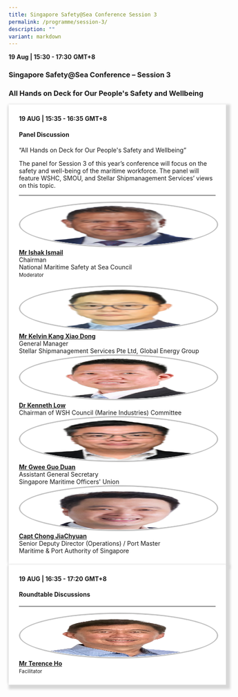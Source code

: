 ```yaml
---
title: Singapore Safety@Sea Conference Session 3
permalink: /programme/session-3/
description: ""
variant: markdown
---
```

<div>
  <b>19 Aug | 15:30 - 17:30</b>&nbsp;<b>GMT+8</b>
  <h3>Singapore Safety@Sea Conference – Session 3</h3>
	<h3>All Hands on Deck for Our People's Safety and Wellbeing</h3>
</div>





<section>
<div class="bp-container is-fluid">
<div class="row">
<div class="col is-full">
<div class="row">
<div class="col is-12">
<div class="border bg-light h-100 position-relative">
<div class="p-4">
<div class="programme-time"><strong>19 AUG | 15:35 - 16:35</strong>&nbsp;<strong>GMT+8</strong></div>
<h4 class="programme-title">Panel Discussion</h4>
	“All Hands on Deck for Our People's Safety and Wellbeing”
	<p></p><p>
</p><div> The panel for Session 3 of this year’s conference will focus on the safety and well-being of the maritime workforce. The panel will feature WSHC, SMOU, and Stellar Shipmanagement Services’ views on this topic. <p></p><p></p><div>
<p></p><hr class="my-3 border-primary">
<div class="speakers px-2">
<div class="row">
<div class="col is-6 prog-speaker">
<div class="row">
	<div class="col is-4"><img src="/images/Speakers/2024/New Images/Ishak Ismail.png" alt="Mr Ishak Ismail" class="image-adjust"></div>
<div class="col is-8">
<div class="speaker-name text-ellipsis"><strong><a class="speaker-name text-ellipsis" href="/ishak-ismail/" rel="noopener">Mr Ishak Ismail</a></strong></div>
<div class="text-ellipsis speaker-position">Chairman</div>
<div class="text-ellipsis speaker-company">National Maritime Safety at Sea Council</div>
<div class="speaker-role text-ellipsis text-muted"><small>Moderator</small></div>
</div>
</div>
</div>
<div class="col is-6 prog-speaker">&nbsp;</div>
</div>
<div class="row">
<div class="col is-6 prog-speaker">
<div class="row">
	<div class="col is-4"><img src="/images/Speakers/2024/New Images/Kelvin Kang Xiao Dong.png" alt="Mr Kelvin Kang Xiao Dong" class="image-adjust"></div>
<div class="col is-8">
<div class="speaker-name text-ellipsis"><strong><a class="speaker-name text-ellipsis" href="/kelvin-kang-xiao-dong/" rel="noopener">Mr Kelvin Kang Xiao Dong</a></strong></div>
<div class="text-ellipsis speaker-position">General Manager</div>
<div class="text-ellipsis speaker-company">Stellar Shipmanagement Services Pte Ltd, Global Energy Group</div>
</div>
</div>
</div>


<div class="col is-6 prog-speaker">

<div class="row">
	<div class="col is-4"><img src="/images/Speakers/2024/New Images/Kenneth Low.png" alt="Prof Kenneth Low" class="image-adjust"></div>
<div class="col is-8">
<div class="speaker-name text-ellipsis"><strong><a class="speaker-name text-ellipsis" href="/kenneth-low/" rel="noopener">Dr Kenneth Low</a></strong></div>
<div class="text-ellipsis speaker-position">Chairman of WSH Council (Marine Industries) Committee</div>
<div class="text-ellipsis speaker-company"></div>
</div>
</div>

</div>
</div>
<div class="row">

<div class="col is-6 prog-speaker">
<div class="row">
	<div class="col is-4"><img src="/images/Speakers/2024/New Images/Gwee Guo Duan.png" alt="Mr Gwee Guo Duan" class="image-adjust"></div>
<div class="col is-8">
<div class="speaker-name text-ellipsis"><strong><a class="speaker-name text-ellipsis" href="/gwee-guo-duan/" rel="noopener">Mr Gwee Guo Duan</a></strong></div>
<div class="text-ellipsis speaker-position">Assistant General Secretary</div>
<div class="text-ellipsis speaker-company">Singapore Maritime Officers' Union</div>
</div>
</div>
</div>


<div class="col is-6 prog-speaker">
<div class="row">
	<div class="col is-4"><img src="/images/Speakers/2024/New Images/Chong Jia Chyuan.png" alt="Capt Chong JiaChyuan" class="image-adjust"></div>
<div class="col is-8">
<div class="speaker-name text-ellipsis"><strong><a class="speaker-name text-ellipsis" href="/chong-jiachyuan/" rel="noopener">Capt Chong JiaChyuan</a></strong></div>
<div class="text-ellipsis speaker-position">Senior Deputy Director (Operations) / Port Master</div>
<div class="text-ellipsis speaker-company">Maritime &amp; Port Authority&nbsp;of&nbsp;Singapore</div>
</div>
</div>
</div>

</div>
</div>
</div>
</div>
</div>
</div>
</div>
</div>
</div></div></div></section>
	
  <div class="bp-container is-fluid">
    <div class="row">
      <div class="col is-full"> 
        <div class="row">
          <div class="col is-12">
            <div class="border bg-light h-100 position-relative">
              <div class="p-4">
                <div class="programme-time"><b>19 AUG | 16:35 - 17:20</b>&nbsp;<b>GMT+8</b></div>
                <h4 class="programme-title">Roundtable Discussions</h4> <hr class="my-3 border-primary">
<div class="speakers px-2">
<div class="row">
<div class="col is-6 prog-speaker">
<div class="row">
	<div class="col is-4"><img src="/images/Speakers/2024/New Images/Facilitator_-_Mr_Trence_Ho-img.png" alt="Mr Terence Ho" class="image-adjust"></div>
<div class="col is-8">
<div class="speaker-name text-ellipsis"><strong><a class="speaker-name text-ellipsis" href="/terence-ho/" rel="noopener">Mr Terence Ho</a></strong></div>
<div class="text-ellipsis speaker-position"></div>
<div class="text-ellipsis speaker-company"></div>
<div class="speaker-role text-ellipsis text-muted"><small>Facilitator</small>
              </div>
            </div>
          </div>
        </div>
      </div>
    </div>
  </div>

	
<style type="text/css">
	@media only screen and (max-width:800px){
		.image-adjust{
		height: 200px!important;
		width: 200px!important;
		}
	}

	.image-adjust{
		border: 3px solid #c1c1c1;
		height: 100px;
		width: 100%;
		border-radius: 50%;
	}
	hr.my-3{
margin-top: 0.75rem;	
	}

    .is-left{
      text-align: left;
    }
    .content h4{
      font-weight: 500; 
      color: #337B9A !important;
      margin-top: 1rem;
    }
    .bg-light {
      background-color: #fff !important;
      box-shadow: 5px 5px 5px 5px rgb(215 215 215), -5px 0 6px -4px rgb(215 215 215);
    }
    .p-4 {
      padding: 1.5rem!important;
    }
  .content a {text-decoration:none;}
	.content h3 { margin-top: 1rem;}
</style></div></div></div></div></div></div>
